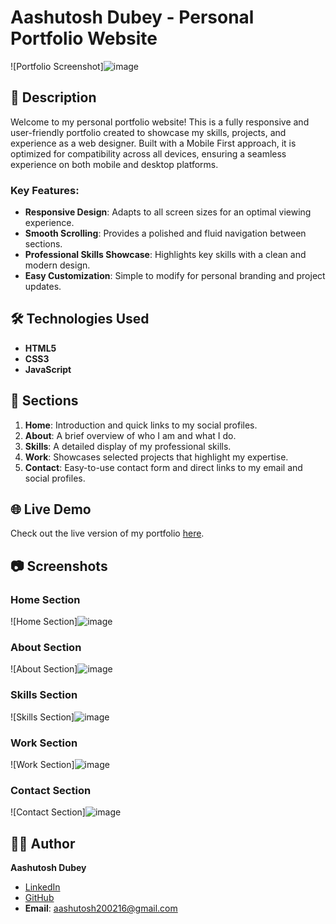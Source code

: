 # Aashutosh Dubey - Personal Portfolio Website

![Portfolio Screenshot]![image](https://github.com/user-attachments/assets/55afe74e-e6b8-4645-be2e-9d340d062bc8)

## 📝 Description

Welcome to my personal portfolio website! This is a fully responsive and user-friendly portfolio created to showcase my skills, projects, and experience as a web designer. Built with a Mobile First approach, it is optimized for compatibility across all devices, ensuring a seamless experience on both mobile and desktop platforms.

### Key Features:

- **Responsive Design**: Adapts to all screen sizes for an optimal viewing experience.
- **Smooth Scrolling**: Provides a polished and fluid navigation between sections.
- **Professional Skills Showcase**: Highlights key skills with a clean and modern design.
- **Easy Customization**: Simple to modify for personal branding and project updates.

## 🛠️ Technologies Used

- **HTML5**
- **CSS3**
- **JavaScript**

## 🎨 Sections

1. **Home**: Introduction and quick links to my social profiles.
2. **About**: A brief overview of who I am and what I do.
3. **Skills**: A detailed display of my professional skills.
4. **Work**: Showcases selected projects that highlight my expertise.
5. **Contact**: Easy-to-use contact form and direct links to my email and social profiles.

## 🌐 Live Demo

Check out the live version of my portfolio [here](https://your-live-portfolio-link.com).

## 📷 Screenshots

### Home Section
![Home Section]![image](https://github.com/user-attachments/assets/99734d39-e6d8-4870-a47e-bdd4921b44c2)


### About Section
![About Section]![image](https://github.com/user-attachments/assets/1d568d16-aaee-4ca3-9a44-cf6ea89c1e91)


### Skills Section
![Skills Section]![image](https://github.com/user-attachments/assets/9cc53c67-c872-4e4e-8315-1a616e36336b)


### Work Section
![Work Section]![image](https://github.com/user-attachments/assets/82d2d8cb-cea6-4031-abbc-89393b02434d)


### Contact Section
![Contact Section]![image](https://github.com/user-attachments/assets/6f3dc284-5b9c-48ba-97f8-312223dd1adb)


## 🧑‍💻 Author

**Aashutosh Dubey**

- [LinkedIn](https://www.linkedin.com/in/aashutoshdubey16/)
- [GitHub](https://github.com/Aashutosh16)
- **Email**: [aashutosh200216@gmail.com](mailto:aashutosh200216@gmail.com)
